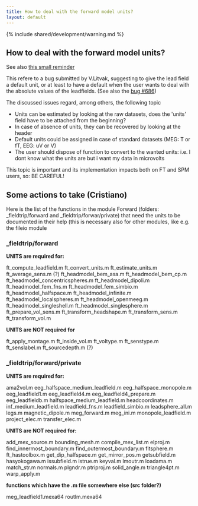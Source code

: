 ```yaml
---
title: How to deal with the forward model units?
layout: default
---
```


{% include shared/development/warning.md %}

## How to deal with the forward model units?

See also [this small reminder](/development/units)

This refere to a bug submitted by V.Litvak, suggesting to give the lead field a default unit, or at least to have a default when the user wants to deal with the absolute values of the leadfields. (See also the [bug #686](http://bugzilla.fieldtriptoolbox.org/show_bug.cgi?id=686))

The discussed issues regard, among others, the following topic

*  Units can be estimated by looking at the raw datasets, does the 'units' field have to be attached from the beginning?
*  In case of absence of units, they can be recovered by looking at the header
*  Default units could be assigned in case of standard datasets (MEG: T or fT, EEG: uV or V)
*  The user should dispose of function to convert to the wanted units: i.e. I dont know what the units are but i want my data in microvolts

This topic is important and its implementation impacts both on FT and SPM users, so: BE CAREFUL!

## Some actions to take (Cristiano)

Here is the list of the functions in the module Forward (folders: _fieldtrip/forward and _fieldtrip/forwar/private) that need the units to be documented in their help (this is necessary also for other modules, like e.g. the fileio module

### _fieldtrip/forward 

__UNITS are required for:__

ft_compute_leadfield.m
ft_convert_units.m
ft_estimate_units.m
ft_average_sens.m (?)
ft_headmodel_bem_asa.m
ft_headmodel_bem_cp.m
ft_headmodel_concentricspheres.m
ft_headmodel_dipoli.m
ft_headmodel_fem_fns.m
ft_headmodel_fem_simbio.m
ft_headmodel_halfspace.m
ft_headmodel_infinite.m
ft_headmodel_localspheres.m
ft_headmodel_openmeeg.m
ft_headmodel_singleshell.m
ft_headmodel_singlesphere.m
ft_prepare_vol_sens.m
ft_transform_headshape.m
ft_transform_sens.m
ft_transform_vol.m

__UNITS are NOT required for__

ft_apply_montage.m 
ft_inside_vol.m 
ft_voltype.m 
ft_senstype.m 
ft_senslabel.m
ft_sourcedepth.m (?)

### _fieldtrip/forward/private 

__UNITS are required for:__

ama2vol.m
eeg_halfspace_medium_leadfield.m
eeg_halfspace_monopole.m
eeg_leadfield1.m
eeg_leadfield4.m
eeg_leadfield4_prepare.m
eeg_leadfieldb.m
halfspace_medium_leadfield.m
headcoordinates.m
inf_medium_leadfield.m
leadfield_fns.m
leadfield_simbio.m
leadsphere_all.m
legs.m
magnetic_dipole.m
meg_forward.m
meg_ini.m
monopole_leadfield.m
project_elec.m
transfer_elec.m

__UNITS are NOT required for:__

add_mex_source.m
bounding_mesh.m
compile_mex_list.m
elproj.m
find_innermost_boundary.m
find_outermost_boundary.m
fitsphere.m
ft_hastoolbox.m
get_dip_halfspace.m
get_mirror_pos.m
getsubfield.m
hasyokogawa.m
issubfield.m
istrue.m
keyval.m
lmoutr.m
loadama.m
match_str.m
normals.m
plgndr.m
ptriproj.m
solid_angle.m
triangle4pt.m
warp_apply.m

**functions which have the .m file somewhere else (src folder?)**

meg_leadfield1.mexa64
routlm.mexa64

